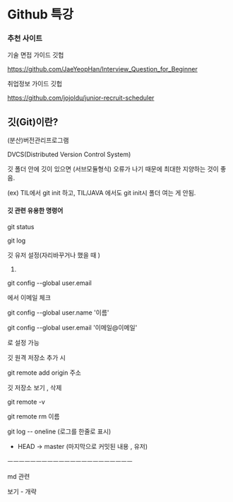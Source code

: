 # Github 특강



### 추천 사이트

기술 면접 가이드 깃헙

<https://github.com/JaeYeopHan/Interview_Question_for_Beginner>



취업정보 가이드 깃헙

<https://github.com/jojoldu/junior-recruit-scheduler>







## 깃(Git)이란?

(분산)버전관리프로그램

DVCS(Distributed Version Control System)





깃 폴더 안에 깃이 있으면 (서브모듈형식) 오류가 나기 때문에 최대한 지양하는 것이 좋음.



(ex) TIL에서 git init 하고, TIL/JAVA 에서도 git init시 폴더 여는 게 안됨.





#### 깃 관련 유용한 명령어

git status

git log



깃 유저 설정(자리바꾸거나 했을 때 )



1.

git config --global user.email

에서 이메일 체크



git config --global user.name '이름'

git config --global user.email '이메일@이메일'

로 설정 가능



깃 원격 저장소 추가 시

git remote add origin 주소



깃 저장소 보기 , 삭제

git remote -v 



git remote rm 이름



git log -- oneline (로그를 한줄로 표시)

- HEAD -> master (마지막으로 커밋된 내용 , 유저)







ㅡㅡㅡㅡㅡㅡㅡㅡㅡㅡㅡㅡㅡㅡㅡㅡㅡㅡㅡㅡㅡㅡ

md 관련

보기 - 개략